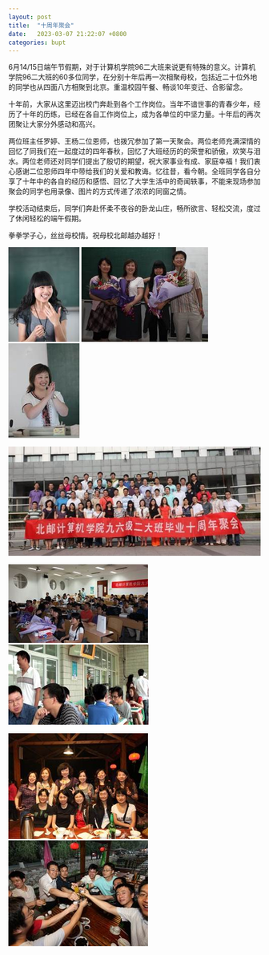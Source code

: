 ```yaml
---
layout: post
title:  "十周年聚会"
date:   2023-03-07 21:22:07 +0800
categories: bupt
---
```

6月14/15日端午节假期，对于计算机学院96二大班来说更有特殊的意义。计算机学院96二大班的60多位同学，在分别十年后再一次相聚母校，包括近二十位外地的同学也从四面八方相聚到北京。重温校园午餐、畅谈10年变迁、合影留念。

十年前，大家从这里迈出校门奔赴到各个工作岗位。当年不谙世事的青春少年，经历了十年的历练，已经在各自工作岗位上，成为各单位的中坚力量。十年后的再次团聚让大家分外感动和高兴。

两位班主任罗婷、王杨二位恩师，也拨冗参加了第一天聚会。两位老师充满深情的回忆了同我们在一起度过的四年春秋，回忆了大班经历的的荣誉和骄傲，欢笑与泪水。两位老师还对同学们提出了殷切的期望，祝大家事业有成、家庭幸福！我们衷心感谢二位恩师四年中带给我们的关爱和教诲。忆往昔，看今朝。全班同学各自分享了十年中的各自的经历和感悟、回忆了大学生活中的奇闻轶事，不能来现场参加聚会的同学也用录像、图片的方式传递了浓浓的同窗之情。

学校活动结束后，同学们奔赴怀柔不夜谷的卧龙山庄，畅所欲言、轻松交流，度过了休闲轻松的端午假期。

拳拳学子心，丝丝母校情。祝母校北邮越办越好！

![image001.jpg](/images/2023-03-10-post/image001.jpg)
![image002.jpg](/images/2023-03-10-post/image002.jpg)
![image003.jpg](/images/2023-03-10-post/image003.jpg)

![image004.jpg](/images/2023-03-10-post/image004.jpg)

![image005.jpg](/images/2023-03-10-post/image005.jpg)
![image006.jpg](/images/2023-03-10-post/image006.jpg)

![image007.jpg](/images/2023-03-10-post/image007.jpg)
![image008.jpg](/images/2023-03-10-post/image008.jpg)
